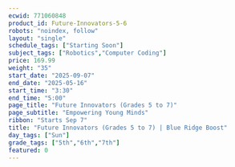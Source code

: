 ```yaml
---
ecwid: 771060848
product_id: Future-Innovators-5-6
robots: "noindex, follow"
layout: "single"
schedule_tags: ["Starting Soon"]
subject_tags: ["Robotics","Computer Coding"]
price: 169.99
weight: "35"
start_date: "2025-09-07"
end_date: "2025-05-16"
start_time: "3:30"
end_time: "5:00"
page_title: "Future Innovators (Grades 5 to 7)"
page_subtitle: "Empowering Young Minds"
ribbon: "Starts Sep 7"
title: "Future Innovators (Grades 5 to 7) | Blue Ridge Boost"
day_tags: ["Sun"]
grade_tags: ["5th","6th","7th"]
featured: 0
---
```

